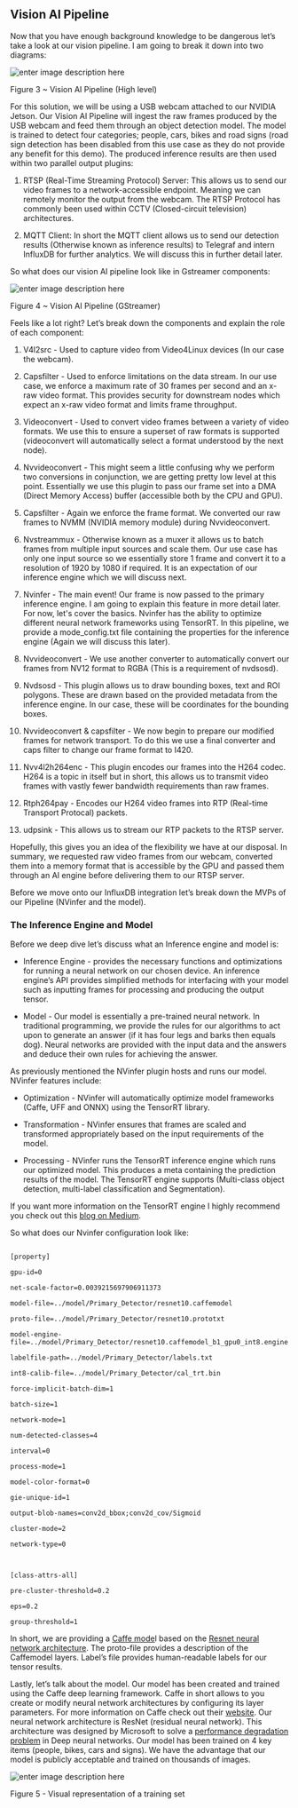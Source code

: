 ﻿## Vision AI Pipeline

Now that you have enough background knowledge to be dangerous let’s take a look at our vision pipeline. I am going to break it down into two diagrams:

  

![enter image description here](simple)

Figure 3 ~ Vision AI Pipeline (High level)

  

For this solution, we will be using a USB webcam attached to our NVIDIA Jetson. Our Vision AI Pipeline will ingest the raw frames produced by the USB webcam and feed them through an object detection model. The model is trained to detect four categories; people, cars, bikes and road signs (road sign detection has been disabled from this use case as they do not provide any benefit for this demo). The produced inference results are then used within two parallel output plugins:

1.  RTSP (Real-Time Streaming Protocol) Server: This allows us to send our video frames to a network-accessible endpoint. Meaning we can remotely monitor the output from the webcam. The RTSP Protocol has commonly been used within CCTV (Closed-circuit television) architectures.
    
2.  MQTT Client: In short the MQTT client allows us to send our detection results (Otherwise known as inference results) to Telegraf and intern InfluxDB for further analytics. We will discuss this in further detail later.
    

  

So what does our vision AI pipeline look like in Gstreamer components:

  

![enter image description here](gstreamer)

Figure 4 ~ Vision AI Pipeline (GStreamer)

Feels like a lot right? Let’s break down the components and explain the role of each component:

1.  V4l2src - Used to capture video from Video4Linux devices (In our case the webcam).
    
2.  Capsfilter - Used to enforce limitations on the data stream. In our use case, we enforce a maximum rate of 30 frames per second and an x-raw video format. This provides security for downstream nodes which expect an x-raw video format and limits frame throughput.
    
3.  Videoconvert - Used to convert video frames between a variety of video formats. We use this to ensure a superset of raw formats is supported (videoconvert will automatically select a format understood by the next node).
    
4.  Nvvideoconvert - This might seem a little confusing why we perform two conversions in conjunction, we are getting pretty low level at this point. Essentially we use this plugin to pass our frame set into a DMA (Direct Memory Access) buffer (accessible both by the CPU and GPU).
    
5.  Capsfilter - Again we enforce the frame format. We converted our raw frames to NVMM (NVIDIA memory module) during Nvvideoconvert.
    
6.  Nvstreammux - Otherwise known as a muxer it allows us to batch frames from multiple input sources and scale them. Our use case has only one input source so we essentially store 1 frame and convert it to a resolution of 1920 by 1080 if required. It is an expectation of our inference engine which we will discuss next.
    
7.  Nvinfer - The main event! Our frame is now passed to the primary inference engine. I am going to explain this feature in more detail later. For now, let's cover the basics. Nvinfer has the ability to optimize different neural network frameworks using TensorRT. In this pipeline, we provide a mode_config.txt file containing the properties for the inference engine (Again we will discuss this later).
    
8.  Nvvideoconvert - We use another converter to automatically convert our frames from NV12 format to RGBA (This is a requirement of nvdsosd).
    
9.  Nvdsosd - This plugin allows us to draw bounding boxes, text and ROI polygons. These are drawn based on the provided metadata from the inference engine. In our case, these will be coordinates for the bounding boxes.
    
10.  Nvvideoconvert & capsfilter - We now begin to prepare our modified frames for network transport. To do this we use a final converter and caps filter to change our frame format to I420.
    
11.  Nvv4l2h264enc - This plugin encodes our frames into the H264 codec. H264 is a topic in itself but in short, this allows us to transmit video frames with vastly fewer bandwidth requirements than raw frames.
    
12.  Rtph264pay - Encodes our H264 video frames into RTP (Real-time Transport Protocal) packets.
    
13.  udpsink - This allows us to stream our RTP packets to the RTSP server.
    

  

Hopefully, this gives you an idea of the flexibility we have at our disposal. In summary, we requested raw video frames from our webcam, converted them into a memory format that is accessible by the GPU and passed them through an AI engine before delivering them to our RTSP server.

  

Before we move onto our InfluxDB integration let’s break down the MVPs of our Pipeline (NVinfer and the model).

### The Inference Engine and Model

Before we deep dive let’s discuss what an Inference engine and model is:

-   Inference Engine - provides the necessary functions and optimizations for running a neural network on our chosen device. An inference engine’s API provides simplified methods for interfacing with your model such as inputting frames for processing and producing the output tensor.
    
-   Model - Our model is essentially a pre-trained neural network. In traditional programming, we provide the rules for our algorithms to act upon to generate an answer (if it has four legs and barks then equals dog). Neural networks are provided with the input data and the answers and deduce their own rules for achieving the answer.
    

As previously mentioned the NVinfer plugin hosts and runs our model. NVinfer features include:

-   Optimization - NVinfer will automatically optimize model frameworks (Caffe, UFF and ONNX) using the TensorRT library.
    
-   Transformation - NVinfer ensures that frames are scaled and transformed appropriately based on the input requirements of the model.
    
-   Processing - NVinfer runs the TensorRT inference engine which runs our optimized model. This produces a meta containing the prediction results of the model. The TensorRT engine supports (Multi-class object detection, multi-label classification and Segmentation).
    

If you want more information on the TensorRT engine I highly recommend you check out this [blog on Medium](https://medium.com/@abhaychaturvedi_72055/understanding-nvidias-tensorrt-for-deep-learning-model-optimization-dad3eb6b26d9).

  

So what does our Nvinfer configuration look like:

```Text

[property]

gpu-id=0

net-scale-factor=0.0039215697906911373

model-file=../model/Primary_Detector/resnet10.caffemodel

proto-file=../model/Primary_Detector/resnet10.prototxt

model-engine-file=../model/Primary_Detector/resnet10.caffemodel_b1_gpu0_int8.engine

labelfile-path=../model/Primary_Detector/labels.txt

int8-calib-file=../model/Primary_Detector/cal_trt.bin

force-implicit-batch-dim=1

batch-size=1

network-mode=1

num-detected-classes=4

interval=0

process-mode=1

model-color-format=0

gie-unique-id=1

output-blob-names=conv2d_bbox;conv2d_cov/Sigmoid

cluster-mode=2

network-type=0

  

[class-attrs-all]

pre-cluster-threshold=0.2

eps=0.2

group-threshold=1

```

In short, we are providing a [Caffe mode](https://catalog.ngc.nvidia.com/orgs/nvidia/teams/iva/models/tlt_resnet10_ssd)l based on the [Resnet neural network architecture](https://towardsdatascience.com/an-overview-of-resnet-and-its-variants-5281e2f56035). The proto-file provides a description of the Caffemodel layers. Label’s file provides human-readable labels for our tensor results.

  

Lastly, let’s talk about the model. Our model has been created and trained using the Caffe deep learning framework. Caffe in short allows to you create or modify neural network architectures by configuring its layer parameters. For more information on Caffe check out their [website](https://caffe.berkeleyvision.org/). Our neural network architecture is ResNet (residual neural network). This architecture was designed by Microsoft to solve a [performance degradation problem](https://www.youtube.com/watch?v=RQ4sMZiciuI&t=168s) in Deep neural networks. Our model has been trained on 4 key items (people, bikes, cars and signs). We have the advantage that our model is publicly acceptable and trained on thousands of images.

![enter image description here](pics)

Figure 5 - Visual representation of a training set
